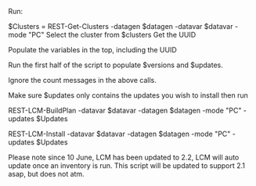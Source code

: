 Run:

$Clusters = REST-Get-Clusters -datagen $datagen -datavar $datavar -mode "PC"
Select the cluster from $clusters
Get the UUID

Populate the variables in the top, including the UUID

Run the first half of the script to populate $versions and $updates.

Ignore the count messages in the above calls.

Make sure $updates only contains the updates you wish to install
then run 

REST-LCM-BuildPlan -datavar $datavar -datagen $datagen -mode "PC" -updates $Updates

REST-LCM-Install -datavar $datavar -datagen $datagen -mode "PC" -updates $Updates

Please note since 10 June, LCM has been updated to 2.2, LCM will auto update once an inventory is run.
This script will be updated to support 2.1 asap, but does not atm. 
